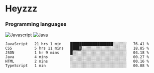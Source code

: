 # Heyzzz  

### Programming languages  

![Javascript](https://img.shields.io/badge/-Javascript-262626?style=for-the-badge&logo=javascript)
[![Java](https://img.shields.io/badge/-Java-262626?style=for-the-badge&logo=openjdk)](https://java.com)

<!--START_SECTION:waka-->

```text
JavaScript   21 hrs 1 min    ███████████████████░░░░░░   76.41 %
CSS          5 hrs 11 mins   ████▓░░░░░░░░░░░░░░░░░░░░   18.85 %
JSON         1 hr 9 mins     █░░░░░░░░░░░░░░░░░░░░░░░░   04.18 %
Java         4 mins          ░░░░░░░░░░░░░░░░░░░░░░░░░   00.27 %
HTML         2 mins          ░░░░░░░░░░░░░░░░░░░░░░░░░   00.16 %
TypeScript   1 min           ░░░░░░░░░░░░░░░░░░░░░░░░░   00.08 %
```

<!--END_SECTION:waka-->
